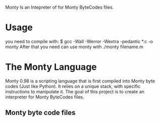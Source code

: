 Monty
Is an Intepreter of for Monty ByteCodes files.
# Usage
you need to compile with:
$ gcc -Wall -Werror -Wextra -pedantic *.c -o monty
After that you need can use monty with
./monty filename.m
# The Monty Language
Monty 0.98 is a scripting language that is first compiled into Monty byte codes (Just like Python). It relies on a unique stack, with specific instructions to manipulate it. The goal of this project is to create an interpreter for Monty ByteCodes files.
## Monty byte code files
